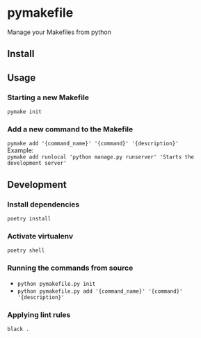 # pymakefile
Manage your Makefiles from python

## Install

## Usage

### Starting a new Makefile
`pymake init`

### Add a new command to the Makefile
`pymake add '{command_name}' '{command}' '{description}'`  
Example:  
`pymake add runlocal 'python manage.py runserver' 'Starts the development server'`

## Development
### Install dependencies
`poetry install`
### Activate virtualenv
`poetry shell`
### Running the commands from source
- `python pymakefile.py init`
- `python pymakefile.py add '{command_name}' '{command}' '{description}'`

### Applying lint rules
`black .`
